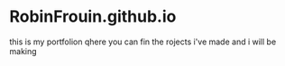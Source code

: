 # RobinFrouin.github.io
this is my portfolion qhere you can fin the rojects i've made and i will be making
